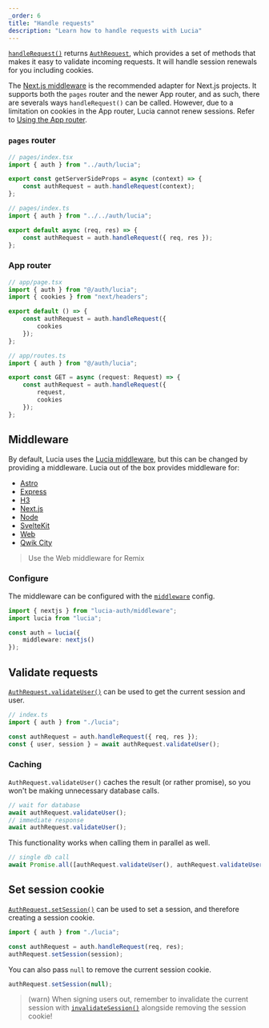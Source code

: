 ```yaml
---
_order: 6
title: "Handle requests"
description: "Learn how to handle requests with Lucia"
---
```


[`handleRequest()`](/reference/lucia-auth/auth#handlerequest) returns [`AuthRequest`](/reference/lucia-auth/authrequest), which provides a set of methods that makes it easy to validate incoming requests. It will handle session renewals for you including cookies.

The [Next.js middleware](/reference/lucia-auth/middleware#nextjs) is the recommended adapter for Next.js projects. It supports both the `pages` router and the newer App router, and as such, there are severals ways `handleRequest()` can be called. However, due to a limitation on cookies in the App router, Lucia cannot renew sessions. Refer to [Using the App router](/nextjs/app-router).

### `pages` router

```ts
// pages/index.tsx
import { auth } from "../auth/lucia";

export const getServerSideProps = async (context) => {
	const authRequest = auth.handleRequest(context);
};
```

```ts
// pages/index.ts
import { auth } from "../../auth/lucia";

export default async (req, res) => {
	const authRequest = auth.handleRequest({ req, res });
};
```

### App router

```ts
// app/page.tsx
import { auth } from "@/auth/lucia";
import { cookies } from "next/headers";

export default () => {
	const authRequest = auth.handleRequest({
		cookies
	});
};
```

```ts
// app/routes.ts
import { auth } from "@/auth/lucia";

export const GET = async (request: Request) => {
	const authRequest = auth.handleRequest({
		request,
		cookies
	});
};
```

## Middleware

By default, Lucia uses the [Lucia middleware](/reference/lucia-auth/middleware#lucia), but this can be changed by providing a middleware. Lucia out of the box provides middleware for:

- [Astro](/reference/lucia-auth/middleware#astro)
- [Express](/reference/lucia-auth/middleware#express)
- [H3](/reference/lucia-auth/middleware#h3)
- [Next.js](/reference/lucia-auth/middleware#nextjs)
- [Node](/reference/lucia-auth/middleware#node)
- [SvelteKit](/reference/lucia-auth/middleware#sveltekit)
- [Web](/reference/lucia-auth/middleware#web)
- [Qwik City](/reference/lucia-auth/middleware#qwik)

> Use the Web middleware for Remix

### Configure

The middleware can be configured with the [`middleware`](/basics/configuration#middleware) config.

```ts
import { nextjs } from "lucia-auth/middleware";
import lucia from "lucia";

const auth = lucia({
	middleware: nextjs()
});
```

## Validate requests

[`AuthRequest.validateUser()`](/reference/lucia-auth/authrequest#validateuser) can be used to get the current session and user.

```ts
// index.ts
import { auth } from "./lucia";

const authRequest = auth.handleRequest({ req, res });
const { user, session } = await authRequest.validateUser();
```

### Caching

`AuthRequest.validateUser()` caches the result (or rather promise), so you won't be making unnecessary database calls.

```ts
// wait for database
await authRequest.validateUser();
// immediate response
await authRequest.validateUser();
```

This functionality works when calling them in parallel as well.

```ts
// single db call
await Promise.all([authRequest.validateUser(), authRequest.validateUser()]);
```

## Set session cookie

[`AuthRequest.setSession()`](/reference/lucia-auth/authrequest#validateuser) can be used to set a session, and therefore creating a session cookie.

```ts
import { auth } from "./lucia";

const authRequest = auth.handleRequest(req, res);
authRequest.setSession(session);
```

You can also pass `null` to remove the current session cookie.

```ts
authRequest.setSession(null);
```

> (warn) When signing users out, remember to invalidate the current session with [`invalidateSession()`](/reference/lucia-auth/auth#invalidatesession) alongside removing the session cookie!

